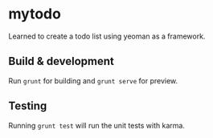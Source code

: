 # mytodo

Learned to create a todo list using yeoman as a framework.



## Build & development

Run `grunt` for building and `grunt serve` for preview.

## Testing

Running `grunt test` will run the unit tests with karma.
